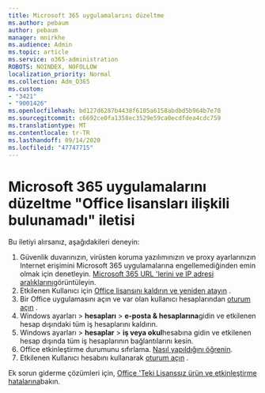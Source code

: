 ```yaml
---
title: Microsoft 365 uygulamalarını düzeltme
ms.author: pebaum
author: pebaum
manager: mnirkhe
ms.audience: Admin
ms.topic: article
ms.service: o365-administration
ROBOTS: NOINDEX, NOFOLLOW
localization_priority: Normal
ms.collection: Adm_O365
ms.custom:
- "3421"
- "9001426"
ms.openlocfilehash: bd127d6287b4438f6105a6158abdbd5b964b7e70
ms.sourcegitcommit: c6692ce0fa1358ec3529e59ca0ecdfdea4cdc759
ms.translationtype: MT
ms.contentlocale: tr-TR
ms.lasthandoff: 09/14/2020
ms.locfileid: "47747715"
---
```

# <a name="fixing-the-microsoft-365-apps-couldnt-find-office-licenses-associated-message"></a>Microsoft 365 uygulamalarını düzeltme "Office lisansları ilişkili bulunamadı" iletisi

Bu iletiyi alırsanız, aşağıdakileri deneyin:

1. Güvenlik duvarınızın, virüsten koruma yazılımınızın ve proxy ayarlarınızın Internet erişimini Microsoft 365 uygulamalarına engellemediğinden emin olmak için denetleyin. [Microsoft 365 URL 'lerini ve IP adresi aralıklarını](https://docs.microsoft.com/office365/enterprise/urls-and-ip-address-ranges)görüntüleyin.
2. Etkilenen Kullanıcı için [Office lisansını kaldırın ve yeniden atayın](https://docs.microsoft.com/microsoft-365/admin/manage/assign-licenses-to-users) . 
3. Bir Office uygulamasını açın ve var olan kullanıcı hesaplarından [oturum açın](https://support.office.com/article/5a20dc11-47e9-4b6f-945d-478cb6d92071) .
4. Windows ayarları > **hesapları**  >  **e-posta & hesaplarına**gidin ve etkilenen hesap dışındaki tüm iş hesaplarını kaldırın.
5. Windows ayarları > **hesaplar**  >  **iş veya okul**hesabına gidin ve etkilenen hesap dışında tüm iş hesaplarının bağlantılarını kesin.
6. Office etkinleştirme durumunu sıfırlama. [Nasıl yapıldığını öğrenin](https://docs.microsoft.com/office365/troubleshoot/activation/reset-office-365-proplus-activation-state).
7. Etkilenen Kullanıcı hesabını kullanarak [oturum açın](https://support.office.com/article/628ea040-f265-49de-b986-be09c3ebf8a9) .

Ek sorun giderme çözümleri için, [Office 'Teki Lisanssız ürün ve etkinleştirme hatalarına](https://support.office.com/Article/0d23d3c0-c19c-4b2f-9845-5344fedc4380)bakın.